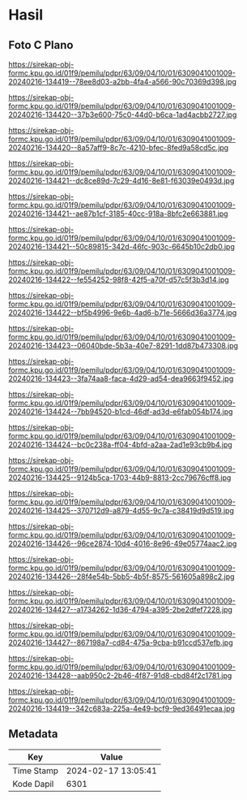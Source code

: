# Hasil

## Foto C Plano

https://sirekap-obj-formc.kpu.go.id/01f9/pemilu/pdpr/63/09/04/10/01/6309041001009-20240216-134419--78ee8d03-a2bb-4fa4-a566-90c70369d398.jpg

https://sirekap-obj-formc.kpu.go.id/01f9/pemilu/pdpr/63/09/04/10/01/6309041001009-20240216-134420--37b3e600-75c0-44d0-b6ca-1ad4acbb2727.jpg

https://sirekap-obj-formc.kpu.go.id/01f9/pemilu/pdpr/63/09/04/10/01/6309041001009-20240216-134420--8a57aff9-8c7c-4210-bfec-8fed9a58cd5c.jpg

https://sirekap-obj-formc.kpu.go.id/01f9/pemilu/pdpr/63/09/04/10/01/6309041001009-20240216-134421--dc8ce89d-7c29-4d16-8e81-f63039e0493d.jpg

https://sirekap-obj-formc.kpu.go.id/01f9/pemilu/pdpr/63/09/04/10/01/6309041001009-20240216-134421--ae87b1cf-3185-40cc-918a-8bfc2e663881.jpg

https://sirekap-obj-formc.kpu.go.id/01f9/pemilu/pdpr/63/09/04/10/01/6309041001009-20240216-134421--50c89815-342d-46fc-903c-6645b10c2db0.jpg

https://sirekap-obj-formc.kpu.go.id/01f9/pemilu/pdpr/63/09/04/10/01/6309041001009-20240216-134422--fe554252-98f8-42f5-a70f-d57c5f3b3d14.jpg

https://sirekap-obj-formc.kpu.go.id/01f9/pemilu/pdpr/63/09/04/10/01/6309041001009-20240216-134422--bf5b4996-9e6b-4ad6-b71e-5666d36a3774.jpg

https://sirekap-obj-formc.kpu.go.id/01f9/pemilu/pdpr/63/09/04/10/01/6309041001009-20240216-134423--06040bde-5b3a-40e7-8291-1dd87b473308.jpg

https://sirekap-obj-formc.kpu.go.id/01f9/pemilu/pdpr/63/09/04/10/01/6309041001009-20240216-134423--3fa74aa8-faca-4d29-ad54-dea9663f9452.jpg

https://sirekap-obj-formc.kpu.go.id/01f9/pemilu/pdpr/63/09/04/10/01/6309041001009-20240216-134424--7bb94520-b1cd-46df-ad3d-e6fab054b174.jpg

https://sirekap-obj-formc.kpu.go.id/01f9/pemilu/pdpr/63/09/04/10/01/6309041001009-20240216-134424--bc0c238a-ff04-4bfd-a2aa-2ad1e93cb9b4.jpg

https://sirekap-obj-formc.kpu.go.id/01f9/pemilu/pdpr/63/09/04/10/01/6309041001009-20240216-134425--9124b5ca-1703-44b9-8813-2cc79676cff8.jpg

https://sirekap-obj-formc.kpu.go.id/01f9/pemilu/pdpr/63/09/04/10/01/6309041001009-20240216-134425--370712d9-a879-4d55-9c7a-c38419d9d519.jpg

https://sirekap-obj-formc.kpu.go.id/01f9/pemilu/pdpr/63/09/04/10/01/6309041001009-20240216-134426--96ce2874-10d4-4016-8e96-49e05774aac2.jpg

https://sirekap-obj-formc.kpu.go.id/01f9/pemilu/pdpr/63/09/04/10/01/6309041001009-20240216-134426--28f4e54b-5bb5-4b5f-8575-561605a898c2.jpg

https://sirekap-obj-formc.kpu.go.id/01f9/pemilu/pdpr/63/09/04/10/01/6309041001009-20240216-134427--a1734262-1d36-4794-a395-2be2dfef7228.jpg

https://sirekap-obj-formc.kpu.go.id/01f9/pemilu/pdpr/63/09/04/10/01/6309041001009-20240216-134427--867198a7-cd84-475a-9cba-b91ccd537efb.jpg

https://sirekap-obj-formc.kpu.go.id/01f9/pemilu/pdpr/63/09/04/10/01/6309041001009-20240216-134428--aab950c2-2b46-4f87-91d8-cbd84f2c1781.jpg

https://sirekap-obj-formc.kpu.go.id/01f9/pemilu/pdpr/63/09/04/10/01/6309041001009-20240216-134419--342c683a-225a-4e49-bcf9-9ed36491ecaa.jpg


## Metadata

| Key        | Value               |
| ---------- | ------------------- |
| Time Stamp | 2024-02-17 13:05:41 |
| Kode Dapil | 6301                |



